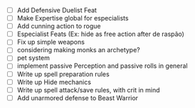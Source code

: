 - [ ] Add Defensive Duelist Feat
- [ ] Make Expertise global for especialists
- [ ] Add cunning action to rogue
- [ ] Especialist Feats (Ex: hide as free action after de raspão)
- [ ] Fix up simple weapons
- [ ] considering making monks an archetype?
- [ ] pet system
- [ ] implement passive Perception and passive rolls in general
- [ ] Write up spell preparation rules
- [ ] Write up Hide mechanics
- [ ] Write up spell attack/save rules, with crit in mind
- [ ] Add unarmored defense to Beast Warrior
